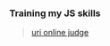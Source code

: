 ### Training my JS skills
> [uri online judge](https://www.urionlinejudge.com.br/judge/pt/profile/166008)
